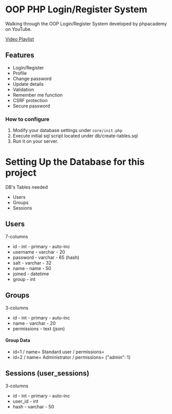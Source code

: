 # OOP PHP Login/Register System

Walking through the OOP Login/Register System developed by phpacademy on YouTube.

[Video Playlist](http://www.youtube.com/playlist?list=PLfdtiltiRHWF5Rhuk7k4UAU1_yLAZzhWc)

## Features

- Login/Register
- Profile
- Change password
- Update details
- Validation
- Remember me function
- CSRF protection
- Secure password

### How to configure

1. Modify your database settings under `core/init.php`
2. Execute initial sql script located under db/create-tables.sql
3. Run it on your server.

Setting Up the Database for this project
======================================

DB's Tables needed

* Users
* Groups
* Sessions

Users
----------
7-columns

* id - int - primary - auto-inc
* username - varchar - 20
* password - varchar - 65 (hash)
* salt - varchar - 32
* name - name - 50 
* joined - datetime
* group - int

Groups
------------
3-columns 

* id - int - primary - auto-inc  
* name - varchar - 20  
* permissions - text (json) 

#### Group Data ####

* id=1 / name= Standard user / permissions=
* id=2 / name= Administrator / permissions= {"admin": 1} 


Sessions (user_sessions)
--------------
3-columns

* id - int - primary - auto-inc
* user_id - int
* hash - varchar - 50

